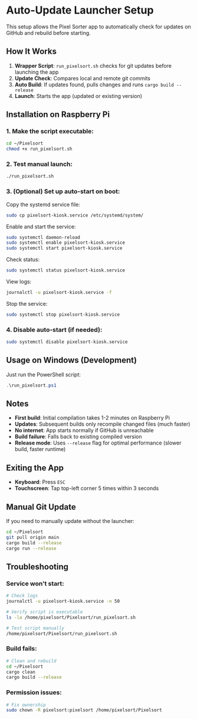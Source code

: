 # Auto-Update Launcher Setup

This setup allows the Pixel Sorter app to automatically check for updates on GitHub and rebuild before starting.

## How It Works

1. **Wrapper Script**: `run_pixelsort.sh` checks for git updates before launching the app
2. **Update Check**: Compares local and remote git commits
3. **Auto Build**: If updates found, pulls changes and runs `cargo build --release`
4. **Launch**: Starts the app (updated or existing version)

## Installation on Raspberry Pi

### 1. Make the script executable:
```bash
cd ~/Pixelsort
chmod +x run_pixelsort.sh
```

### 2. Test manual launch:
```bash
./run_pixelsort.sh
```

### 3. (Optional) Set up auto-start on boot:

Copy the systemd service file:
```bash
sudo cp pixelsort-kiosk.service /etc/systemd/system/
```

Enable and start the service:
```bash
sudo systemctl daemon-reload
sudo systemctl enable pixelsort-kiosk.service
sudo systemctl start pixelsort-kiosk.service
```

Check status:
```bash
sudo systemctl status pixelsort-kiosk.service
```

View logs:
```bash
journalctl -u pixelsort-kiosk.service -f
```

Stop the service:
```bash
sudo systemctl stop pixelsort-kiosk.service
```

### 4. Disable auto-start (if needed):
```bash
sudo systemctl disable pixelsort-kiosk.service
```

## Usage on Windows (Development)

Just run the PowerShell script:
```powershell
.\run_pixelsort.ps1
```

## Notes

- **First build**: Initial compilation takes 1-2 minutes on Raspberry Pi
- **Updates**: Subsequent builds only recompile changed files (much faster)
- **No internet**: App starts normally if GitHub is unreachable
- **Build failure**: Falls back to existing compiled version
- **Release mode**: Uses `--release` flag for optimal performance (slower build, faster runtime)

## Exiting the App

- **Keyboard**: Press `ESC`
- **Touchscreen**: Tap top-left corner 5 times within 3 seconds

## Manual Git Update

If you need to manually update without the launcher:
```bash
cd ~/Pixelsort
git pull origin main
cargo build --release
cargo run --release
```

## Troubleshooting

### Service won't start:
```bash
# Check logs
journalctl -u pixelsort-kiosk.service -n 50

# Verify script is executable
ls -la /home/pixelsort/Pixelsort/run_pixelsort.sh

# Test script manually
/home/pixelsort/Pixelsort/run_pixelsort.sh
```

### Build fails:
```bash
# Clean and rebuild
cd ~/Pixelsort
cargo clean
cargo build --release
```

### Permission issues:
```bash
# Fix ownership
sudo chown -R pixelsort:pixelsort /home/pixelsort/Pixelsort
```

